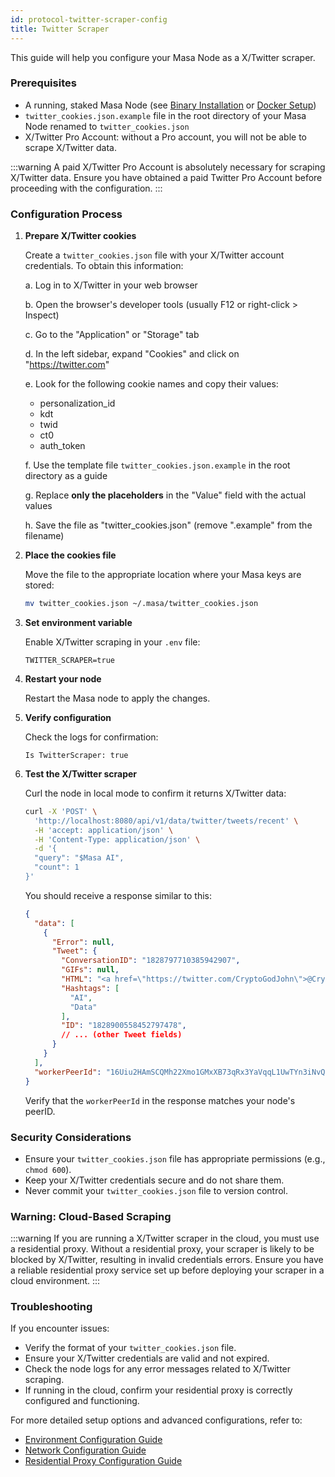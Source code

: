 ```yaml
---
id: protocol-twitter-scraper-config
title: Twitter Scraper
---
```


This guide will help you configure your Masa Node as a X/Twitter scraper.

### Prerequisites

- A running, staked Masa Node (see [Binary Installation](./protocol-binary-installation.md) or [Docker Setup](./protocol-docker-setup.md))
- `twitter_cookies.json.example` file in the root directory of your Masa Node renamed to `twitter_cookies.json`
- X/Twitter Pro Account: without a Pro account, you will not be able to scrape X/Twitter data. 

:::warning
A paid X/Twitter Pro Account is absolutely necessary for scraping X/Twitter data. Ensure you have obtained a paid Twitter Pro Account before proceeding with the configuration.
:::

### Configuration Process

1. **Prepare X/Twitter cookies**

   Create a `twitter_cookies.json` file with your X/Twitter account credentials. To obtain this information:

   a. Log in to X/Twitter in your web browser

   b. Open the browser's developer tools (usually F12 or right-click > Inspect)

   c. Go to the "Application" or "Storage" tab

   d. In the left sidebar, expand "Cookies" and click on "https://twitter.com"

   e. Look for the following cookie names and copy their values:
      - personalization_id
      - kdt
      - twid
      - ct0
      - auth_token

   f. Use the template file `twitter_cookies.json.example` in the root directory as a guide

   g. Replace **only the placeholders** in the "Value" field with the actual values

   h. Save the file as "twitter_cookies.json" (remove ".example" from the filename)

2. **Place the cookies file**

   Move the file to the appropriate location where your Masa keys are stored:

   ```bash
   mv twitter_cookies.json ~/.masa/twitter_cookies.json
   ```

3. **Set environment variable**

   Enable X/Twitter scraping in your `.env` file:

   ```plaintext
   TWITTER_SCRAPER=true
   ```

4. **Restart your node**

   Restart the Masa node to apply the changes.

5. **Verify configuration**

   Check the logs for confirmation:

   ```
   Is TwitterScraper: true
   ```

6. **Test the X/Twitter scraper**

   Curl the node in local mode to confirm it returns X/Twitter data:
   ```bash
   curl -X 'POST' \
     'http://localhost:8080/api/v1/data/twitter/tweets/recent' \
     -H 'accept: application/json' \
     -H 'Content-Type: application/json' \
     -d '{
     "query": "$Masa AI",
     "count": 1
   }'
   ```

   You should receive a response similar to this:

   ```json
   {
     "data": [
       {
         "Error": null,
         "Tweet": {
           "ConversationID": "1828797710385942907",
           "GIFs": null,
           "HTML": "<a href=\"https://twitter.com/CryptoGodJohn\">@CryptoGodJohn</a> $MASA the leading token for <a href=\"https://twitter.com/hashtag/AI\">#AI</a> and <a href=\"https://twitter.com/hashtag/Data\">#Data</a> <br><a href=\"https://twitter.com/getmasafi\">@getmasafi</a>",
           "Hashtags": [
             "AI",
             "Data"
           ],
           "ID": "1828900558452797478",
           // ... (other Tweet fields)
         }
       }
     ],
     "workerPeerId": "16Uiu2HAmSCQMh22Xmo1GMxXB73qRx3YaVqqL1UwTYn3iNvQLjPB5"
   }
   ```

   Verify that the `workerPeerId` in the response matches your node's peerID.

### Security Considerations

- Ensure your `twitter_cookies.json` file has appropriate permissions (e.g., `chmod 600`).
- Keep your X/Twitter credentials secure and do not share them.
- Never commit your `twitter_cookies.json` file to version control.

### Warning: Cloud-Based Scraping

:::warning
If you are running a X/Twitter scraper in the cloud, you must use a residential proxy. Without a residential proxy, your scraper is likely to be blocked by X/Twitter, resulting in invalid credentials errors. Ensure you have a reliable residential proxy service set up before deploying your scraper in a cloud environment.
:::

### Troubleshooting

If you encounter issues:
- Verify the format of your `twitter_cookies.json` file.
- Ensure your X/Twitter credentials are valid and not expired.
- Check the node logs for any error messages related to X/Twitter scraping.
- If running in the cloud, confirm your residential proxy is correctly configured and functioning.

For more detailed setup options and advanced configurations, refer to:
- [Environment Configuration Guide](./environment-configuration.md)
- [Network Configuration Guide](./network-configuration.md)
- [Residential Proxy Configuration Guide](./residential-proxy-configuration.md)